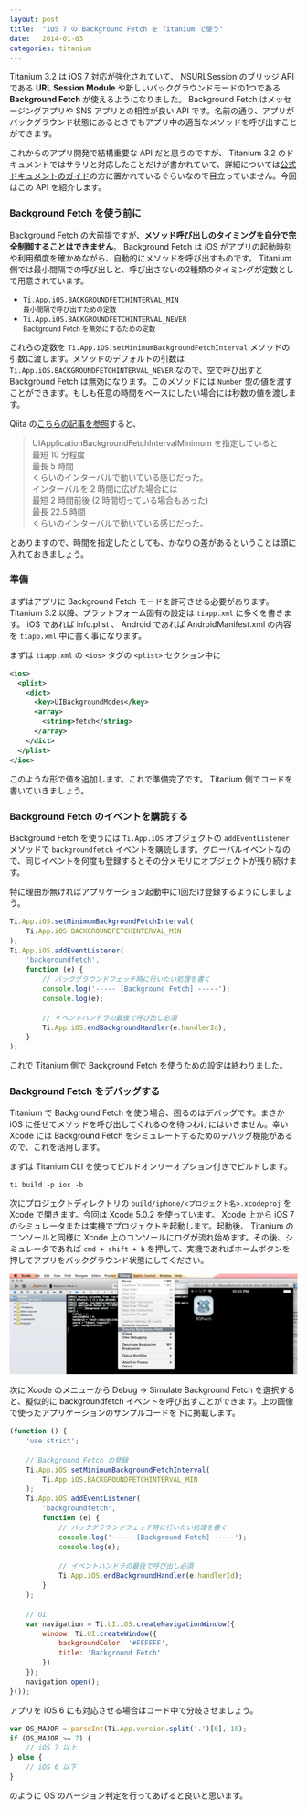 ```yaml
---
layout: post
title:  "iOS 7 の Background Fetch を Titanium で使う"
date:   2014-01-03
categories: titanium
---
```


Titanium 3.2 は iOS 7 対応が強化されていて、 NSURLSession のブリッジ API である **URL Session Module** や新しいバックグラウンドモードの1つである **Background Fetch** が使えるようになりました。 Background Fetch はメッセージングアプリや SNS アプリとの相性が良い API です。名前の通り、アプリがバックグラウンド状態にあるときでもアプリ中の適当なメソッドを呼び出すことができます。

これからのアプリ開発で結構重要な API だと思うのですが、 Titanium 3.2 のドキュメントではサラリと対応したことだけが書かれていて、詳細については[公式ドキュメントのガイド](http://docs.appcelerator.com/titanium/latest/#!/guide/iOS_Background_Services)の方に置かれているぐらいなので目立っていません。今回はこの API を紹介します。

### Background Fetch を使う前に

Background Fetch の大前提ですが、**メソッド呼び出しのタイミングを自分で完全制御することはできません**。 Background Fetch は iOS がアプリの起動時刻や利用頻度を確かめながら、自動的にメソッドを呼び出すものです。 Titanium 側では最小間隔での呼び出しと、呼び出さないの2種類のタイミングが定数として用意されています。

* `Ti.App.iOS.BACKGROUNDFETCHINTERVAL_MIN`<br>
<small>最小間隔で呼び出すための定数</small>
* `Ti.App.iOS.BACKGROUNDFETCHINTERVAL_NEVER`<br>
<small>Background Fetch を無効にするための定数</small>

これらの定数を `Ti.App.iOS.setMinimumBackgroundFetchInterval` メソッドの引数に渡します。メソッドのデフォルトの引数は `Ti.App.iOS.BACKGROUNDFETCHINTERVAL_NEVER` なので、空で呼び出すと Background Fetch は無効になります。このメソッドには `Number` 型の値を渡すことができます。もしも任意の時間をベースにしたい場合には秒数の値を渡します。

Qiita の[こちらの記事を参照](http://qiita.com/griffin_stewie/items/8371c09059b3ba7bb202)すると、

> UIApplicationBackgroundFetchIntervalMinimum を指定していると  
> 最短 10 分程度  
> 最長 5 時間  
> くらいのインターバルで動いている感じだった。  
> インターバルを 2 時間に広げた場合には  
> 最短 2 時間前後 (2 時間切っている場合もあった)  
> 最長 22.5 時間  
> くらいのインターバルで動いている感じだった。

とありますので、時間を指定したとしても、かなりの差があるということは頭に入れておきましょう。

### 準備

まずはアプリに Background Fetch モードを許可させる必要があります。 Titanium 3.2 以降、プラットフォーム固有の設定は `tiapp.xml` に多くを書きます。 iOS であれば info.plist 、 Android であれば AndroidManifest.xml の内容を `tiapp.xml` 中に書く事になります。

まずは `tiapp.xml` の `<ios>` タグの `<plist>` セクション中に

```xml
<ios>
  <plist>
    <dict>
      <key>UIBackgroundModes</key>
      <array>
        <string>fetch</string>
      </array>
    </dict>
  </plist>
</ios>
```

このような形で値を追加します。これで準備完了です。 Titanium 側でコードを書いていきましょう。

### Background Fetch のイベントを購読する

Background Fetch を使うには `Ti.App.iOS` オブジェクトの `addEventListener` メソッドで `backgroundfetch` イベントを購読します。グローバルイベントなので、同じイベントを何度も登録するとその分メモリにオブジェクトが残り続けます。

特に理由が無ければアプリケーション起動中に1回だけ登録するようにしましょう。

```javascript
Ti.App.iOS.setMinimumBackgroundFetchInterval(
    Ti.App.iOS.BACKGROUNDFETCHINTERVAL_MIN
);
Ti.App.iOS.addEventListener(
    'backgroundfetch',
    function (e) {
        // バックグラウンドフェッチ時に行いたい処理を書く
        console.log('----- [Background Fetch] -----');
        console.log(e);
        
        // イベントハンドラの最後で呼び出し必須
        Ti.App.iOS.endBackgroundHandler(e.handlerId);
    }
);
```

これで Titanium 側で Background Fetch を使うための設定は終わりました。

### Background Fetch をデバッグする

Titanium で Background Fetch を使う場合、困るのはデバッグです。まさか iOS に任せてメソッドを呼び出してくれるのを待つわけにはいきません。幸い Xcode には Background Fetch をシミュレートするためのデバッグ機能があるので、これを活用します。

まずは Titanium CLI を使ってビルドオンリーオプション付きでビルドします。

```
ti build -p ios -b
```

次にプロジェクトディレクトリの `build/iphone/<プロジェクト名>.xcodeproj` を Xcode で開きます。今回は Xcode 5.0.2 を使っています。 Xcode 上から iOS 7 のシミュレータまたは実機でプロジェクトを起動します。起動後、 Titanium のコンソールと同様に Xcode 上のコンソールにログが流れ始めます。その後、シミュレータであれば `cmd + shift + h` を押して、実機であればホームボタンを押してアプリをバックグラウンド状態にしてください。

![Background Fetch](/image/bgfetch.png)

次に Xcode のメニューから Debug → Simulate Background Fetch を選択すると、擬似的に backgroundfetch イベントを呼び出すことができます。上の画像で使ったアプリケーションのサンプルコードを下に掲載します。

```javascript
(function () {
    'use strict';

    // Background Fetch の登録
    Ti.App.iOS.setMinimumBackgroundFetchInterval(
        Ti.App.iOS.BACKGROUNDFETCHINTERVAL_MIN
    );
    Ti.App.iOS.addEventListener(
        'backgroundfetch',
        function (e) {
            // バックグラウンドフェッチ時に行いたい処理を書く
            console.log('----- [Background Fetch] -----');
            console.log(e);

            // イベントハンドラの最後で呼び出し必須
            Ti.App.iOS.endBackgroundHandler(e.handlerId);
        }
    );

    // UI
    var navigation = Ti.UI.iOS.createNavigationWindow({
        window: Ti.UI.createWindow({
            backgroundColor: '#FFFFFF',
            title: 'Background Fetch'
        })
    });
    navigation.open();
}());
```

アプリを iOS 6 にも対応させる場合はコード中で分岐させましょう。

```javascript
var OS_MAJOR = parseInt(Ti.App.version.split('.')[0], 10);
if (OS_MAJOR >= 7) {
    // iOS 7 以上
} else {
    // iOS 6 以下
}
```

のように OS のバージョン判定を行ってあげると良いと思います。